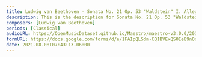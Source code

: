 ```yaml
---
title: Ludwig van Beethoven - Sonata No. 21 Op. 53 "Waldstein" I. Allegro con brio (12)
description: This is the description for Sonata No. 21 Op. 53 "Waldstein" I. Allegro con brio by Ludwig van Beethoven
composers: [Ludwig van Beethoven]
periods: [Classical]
audioURL: https://OpenMusicDataset.github.io/Maestro/maestro-v3.0.0/2017/MIDI-Unprocessed_056_PIANO056_MID--AUDIO-split_07-07-17_Piano-e_1-05_wav--3.midi
formURL: https://docs.google.com/forms/d/e/1FAIpQLSdm-CQIBVExQS0IeB9nOo0lhsuHwYC5IDkxeNcEB7UN5eV89w/viewform
date: 2021-08-08T07:43:13-06:00
---
```

